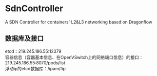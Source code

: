 # SdnController
A SDN Controller for containers' L2&amp;L3 networking based on Dragonflow
## 数据库及接口  
etcd：219.245.186.55:12379  
容器信息（容器基本信息、在OpenVSwitch上的网络端口信息）的接口：219.245.186.55:8070/pods/list  
浮动ip的etcd数据库：/ipam/fip
